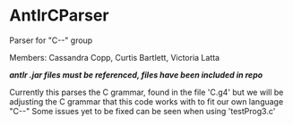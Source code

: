 # AntlrCParser
Parser for "C--" group

Members: Cassandra Copp, Curtis Bartlett, Victoria Latta

***antlr .jar files must be referenced, files have been included in repo***

Currently this parses the C grammar, found in the file 'C.g4' but we will be adjusting the C grammar that this code works with to fit our own language "C--" Some issues yet to be fixed can be seen when using 'testProg3.c'
